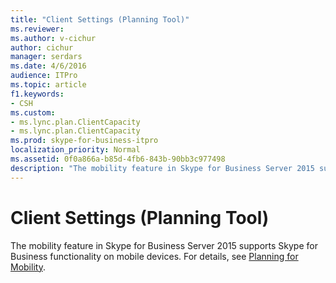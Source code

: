```yaml
---
title: "Client Settings (Planning Tool)"
ms.reviewer: 
ms.author: v-cichur
author: cichur
manager: serdars
ms.date: 4/6/2016
audience: ITPro
ms.topic: article
f1.keywords:
- CSH
ms.custom:
- ms.lync.plan.ClientCapacity
- ms.lync.plan.ClientCapacity
ms.prod: skype-for-business-itpro
localization_priority: Normal
ms.assetid: 0f0a866a-b85d-4fb6-843b-90bb3c977498
description: "The mobility feature in Skype for Business Server 2015 supports Skype for Business functionality on mobile devices. For details, see Planning for Mobility."
---
```


# Client Settings (Planning Tool)

The mobility feature in Skype for Business Server 2015 supports Skype for Business functionality on mobile devices. For details, see [Planning for Mobility](/previous-versions/office/lync-server-2013/lync-server-2013-planning-for-mobility).